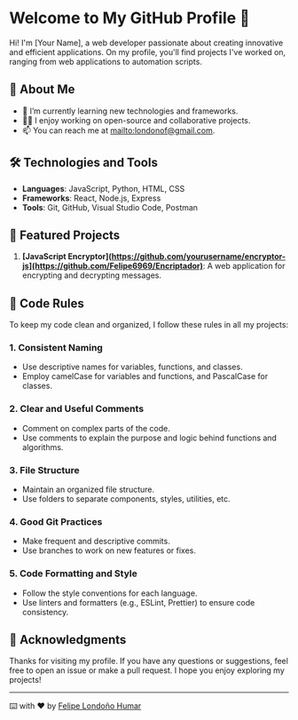 
# Welcome to My GitHub Profile 👋

Hi! I'm [Your Name], a web developer passionate about creating innovative and efficient applications. On my profile, you'll find projects I've worked on, ranging from web applications to automation scripts.

## 🚀 About Me
- 🌱 I’m currently learning new technologies and frameworks.
- 👨‍💻 I enjoy working on open-source and collaborative projects.
- 📫 You can reach me at [mailto:londonof@gmail.com](londonof@gmail.com).

## 🛠️ Technologies and Tools
- **Languages**: JavaScript, Python, HTML, CSS
- **Frameworks**: React, Node.js, Express
- **Tools**: Git, GitHub, Visual Studio Code, Postman

## 📁 Featured Projects
1. **[JavaScript Encryptor](https://github.com/yourusername/encryptor-js](https://github.com/Felipe6969/Encriptador)**:  A web application for encrypting and decrypting messages.

## 📝 Code Rules
To keep my code clean and organized, I follow these rules in all my projects:

### 1. Consistent Naming
- Use descriptive names for variables, functions, and classes.
- Employ camelCase for variables and functions, and PascalCase for classes.

### 2. Clear and Useful Comments
- Comment on complex parts of the code.
- Use comments to explain the purpose and logic behind functions and algorithms.

### 3. File Structure
- Maintain an organized file structure.
- Use folders to separate components, styles, utilities, etc.

### 4. Good Git Practices
- Make frequent and descriptive commits.
- Use branches to work on new features or fixes.

### 5. Code Formatting and Style
- Follow the style conventions for each language.
- Use linters and formatters (e.g., ESLint, Prettier) to ensure code consistency.

## 🌟 Acknowledgments
Thanks for visiting my profile. If you have any questions or suggestions, feel free to open an issue or make a pull request. I hope you enjoy exploring my projects!

---

⌨️ with ❤️ by [Felipe Londoño Humar](https://github.com/Felipe6969e)
```
